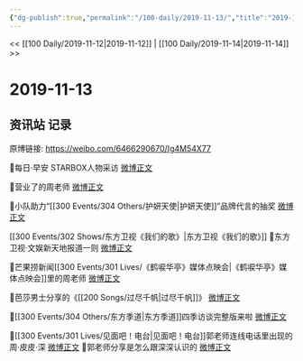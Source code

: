 ```yaml
---
{"dg-publish":true,"permalink":"/100-daily/2019-11-13/","title":"2019-11-13"}
---
```



<< [[100 Daily/2019-11-12\|2019-11-12]] | [[100 Daily/2019-11-14\|2019-11-14]] >>

# 2019-11-13

## 资讯站 记录

原博链接: https://weibo.com/6466290670/Ig4M54X77

🎵每日·早安
STARBOX人物采访
[微博正文](https://m.weibo.cn/6466290670/4438086664385310)

🎵营业了的周老师
[微博正文](https://m.weibo.cn/6466290670/4438257180319848)

🎵小队助力“[[300 Events/304 Others/护妍天使\|护妍天使]]”品牌代言的抽奖
[微博正文](https://m.weibo.cn/6466290670/4438109296683906)

[[300 Events/302 Shows/东方卫视《我们的歌》\|东方卫视《我们的歌》]]
🎵东方卫视·文娱新天地报道一则
[微博正文](https://m.weibo.cn/6466290670/4438178729244235)

🎵芒果捞新闻[[300 Events/301 Lives/《鹤唳华亭》媒体点映会\|《鹤唳华亭》媒体点映会]]里的周老师
[微博正文](https://m.weibo.cn/6466290670/4438218591759566)

🎵芭莎男士分享的《[[200 Songs/过尽千帆\|过尽千帆]]》
[微博正文](https://m.weibo.cn/6466290670/4438231632130145)

🎵[[300 Events/304 Others/东方季道\|东方季道]]四季访谈完整版来啦
[微博正文](https://m.weibo.cn/6466290670/4438242395032183)

🎵[[300 Events/301 Lives/见面吧！电台\|见面吧！电台]]郭老师连线电话里出现的周·皮皮·深
[微博正文](https://m.weibo.cn/6466290670/4438256437060678)
🎵郭老师分享是怎么跟深深认识的
[微博正文](https://m.weibo.cn/6466290670/4438273982304682)
